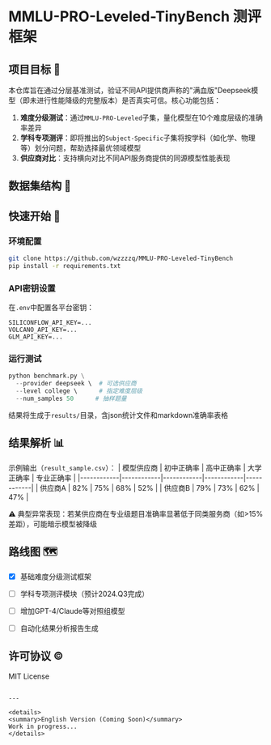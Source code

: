 # MMLU-PRO-Leveled-TinyBench 测评框架


## 项目目标 🎯
本仓库旨在通过分层基准测试，验证不同API提供商声称的"满血版"Deepseek模型（即未进行性能降级的完整版本）是否真实可信。核心功能包括：
1. **难度分级测试**：通过`MMLU-PRO-Leveled`子集，量化模型在10个难度层级的准确率差异
2. **学科专项测评**：即将推出的`Subject-Specific`子集将按学科（如化学、物理等）划分问题，帮助选择最优领域模型
3. **供应商对比**：支持横向对比不同API服务商提供的同源模型性能表现

## 数据集结构 📂


## 快速开始 🚀
### 环境配置
```bash
git clone https://github.com/wzzzzq/MMLU-PRO-Leveled-TinyBench
pip install -r requirements.txt
```

### API密钥设置
在`.env`中配置各平台密钥：
```
SILICONFLOW_API_KEY=...
VOLCANO_API_KEY=...
GLM_API_KEY=...
```

### 运行测试
```python
python benchmark.py \
  --provider deepseek \  # 可选供应商
  --level college \      # 指定难度层级
  --num_samples 50      # 抽样题量
```
结果将生成于`results/`目录，含json统计文件和markdown准确率表格

## 结果解析 📊
示例输出（`result_sample.csv`）：
| 模型供应商 | 初中正确率 | 高中正确率 | 大学正确率 | 专业正确率 |
|------------|------------|------------|------------|------------|
| 供应商A    | 82%        | 75%        | 68%        | 52%        |
| 供应商B    | 79%        | 73%        | 62%        | 47%        |

⚠️ 典型异常表现：若某供应商在专业级题目准确率显著低于同类服务商（如>15%差距），可能暗示模型被降级

## 路线图 🗺️
- [x] 基础难度分级测试框架
- [ ] 学科专项测评模块（预计2024.Q3完成）
- [ ] 增加GPT-4/Claude等对照组模型
- [ ] 自动化结果分析报告生成


## 许可协议 ©️
MIT License
```

---

<details>
<summary>English Version (Coming Soon)</summary>
Work in progress...
</details>
```